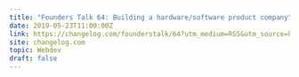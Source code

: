 ```yaml
---
title: "Founders Talk 64: Building a hardware/software product company"
date: 2019-05-23T11:00:00Z
link: https://changelog.com/founderstalk/64?utm_medium=RSS&utm_source=hune
site: changelog.com
topic: Webdev
draft: false
---
```

